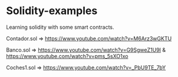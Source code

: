 # Solidity-examples
Learning solidity with some smart contracts.

Contador.sol          =>          https://www.youtube.com/watch?v=M6Arz3wGKTU

Banco.sol             =>          https://www.youtube.com/watch?v=G9SgweZ1U9I   &   https://www.youtube.com/watch?v=pms_5sXO1xo

Coches1.sol           =>          https://www.youtube.com/watch?v=_PbU9TE_7bY

